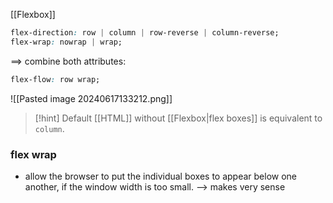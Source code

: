 [[Flexbox]]

```css
flex-direction: row | column | row-reverse | column-reverse;
flex-wrap: nowrap | wrap;
```


==> combine both attributes:
```css
flex-flow: row wrap;
```


![[Pasted image 20240617133212.png]]

> [!hint] Default [[HTML]] without [[Flexbox|flex boxes]] is equivalent to `column`.

### flex wrap
- allow the browser to put the individual boxes to appear below one another, if the window width is too small.
--> makes very sense
